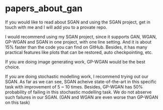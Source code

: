 # papers_about_gan

If you would like to read about SGAN and using the SGAN project, get in touch with me and I will add you to a provate repo.

I would recommend using my SGAN project, since it supports GAN, WGAN, GP-WGAN and SGAN in one project, with one line setting. And it is about 15% faster than the code you can find on GitHub. Besides, it has many practical features like plots that can be restored, auto checkpointing, etc.

If you are doing image generating work, GP-WGAN would be the best choice.

If you are doing stochastic modelling work, I recommend trying out our SGAN. As far as we can see, SGAN acheive state-of-the-art in this specific task with improvement of 5 ~ 10 times. Besides, GP-WGAN has 50% probability of failing in this stochastic modelling task. We do not abserve such failures in our SGAN. (GAN and WGAN are even worse than GP-WGAN on this task)
